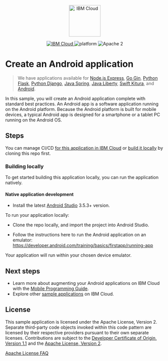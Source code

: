 <p align="center">
    <a href="https://cloud.ibm.com">
        <img src="https://landscape.cncf.io/logos/ibm-cloud-kcsp.svg" height="100" alt="IBM Cloud">
    </a>
</p>


<p align="center">
    <a href="https://cloud.ibm.com">
    <img src="https://img.shields.io/badge/IBM%20Cloud-powered-blue.svg" alt="IBM Cloud">
    </a>
    <img src="https://img.shields.io/badge/platform-android-lightgrey.svg?style=flat" alt="platform">
    <img src="https://img.shields.io/badge/license-Apache2-blue.svg?style=flat" alt="Apache 2">
</p>


# Create an Android application

> We have applications available for [Node.js Express](https://github.com/IBM/node-express-app), [Go Gin](https://github.com/IBM/go-gin-app), [Python Flask](https://github.com/IBM/python-flask-app), [Python Django](https://github.com/IBM/python-django-app), [Java Spring](https://github.com/IBM/java-spring-app), [Java Liberty](https://github.com/IBM/java-liberty-app), [Swift Kitura](https://github.com/IBM/swift-kitura-app), and [Android](https://github.com/IBM/android-app).

In this sample, you will create an Android application complete with standard best practices. An Android app is a software application running on the Android platform. Because the Android platform is built for mobile devices, a typical Android app is designed for a smartphone or a tablet PC running on the Android OS.

## Steps

You can manage CI/CD [for this application in IBM Cloud](https://cloud.ibm.com/developer/appservice/starter-kits/android-app) or [build it locally](#building-locally) by cloning this repo first.

### Building locally

To get started building this application locally, you can run the application natively.

#### Native application development

- Install the latest [Android Studio](https://developer.android.com/studio) 3.5.3+ version.

To run your application locally:

- Clone the repo locally, and import the project into Android Studio.

- Follow the instructions here to run the Android application on an emulator: https://developer.android.com/training/basics/firstapp/running-app

Your application will run within your chosen device emulator.


## Next steps
* Learn more about augmenting your Android applications on IBM Cloud with the [Mobile Programming Guide](https://cloud.ibm.com/docs/mobile?topic=mobile-getting-started).
* Explore other [sample applications](https://cloud.ibm.com/developer/appservice/starter-kits) on IBM Cloud.

## License

This sample application is licensed under the Apache License, Version 2. Separate third-party code objects invoked within this code pattern are licensed by their respective providers pursuant to their own separate licenses. Contributions are subject to the [Developer Certificate of Origin, Version 1.1](https://developercertificate.org/) and the [Apache License, Version 2](https://www.apache.org/licenses/LICENSE-2.0.txt).

[Apache License FAQ](https://www.apache.org/foundation/license-faq.html#WhatDoesItMEAN)
